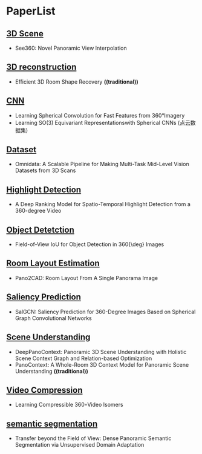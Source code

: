 # PaperList

## [3D Scene](3D\Scene)

- See360: Novel Panoramic View Interpolation


## [3D reconstruction](3D\reconstruction)

- Efficient 3D Room Shape Recovery **((traditional))**

## [CNN](CNN)

- Learning Spherical Convolution for Fast Features from 360°Imagery
- Learning SO(3) Equivariant Representationswith Spherical CNNs (点云数据集)

## [Dataset](Dataset)

- Omnidata: A Scalable Pipeline for Making Multi-Task Mid-Level Vision Datasets from 3D Scans


## [Highlight Detection](Highlight\Detection)

- A Deep Ranking Model for Spatio-Temporal Highlight Detection from a 360-degree Video

## [Object Detetction](Object\Detetction)

- Field-of-View IoU for Object Detection in 360{\deg} Images

## [Room Layout Estimation](Room\Layout\Estimation)

- Pano2CAD: Room Layout From A Single Panorama Image

## [Saliency Prediction](Saliency\Prediction)

- SalGCN: Saliency Prediction for 360-Degree Images Based on Spherical Graph Convolutional Networks

## [Scene Understanding](Scene\Understanding)

- DeepPanoContext: Panoramic 3D Scene Understanding with Holistic Scene Context Graph and Relation-based Optimization
- PanoContext: A Whole-Room 3D Context Model for Panoramic Scene Understanding **((traditional))**

## [Video Compression](Video\Compression)

- Learning Compressible 360◦Video Isomers

## [semantic segmentation](semantic\segmentation)

- Transfer beyond the Field of View: Dense Panoramic Semantic Segmentation via Unsupervised Domain Adaptation
